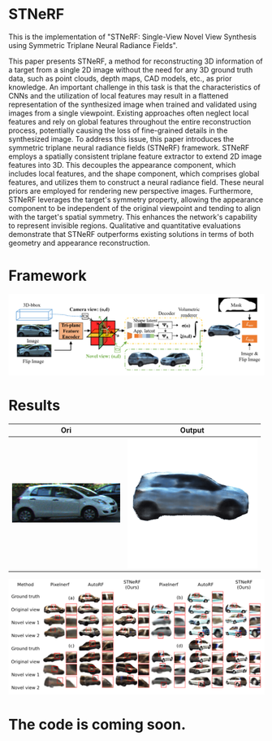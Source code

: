 # STNeRF
This is the implementation of "STNeRF: Single-View Novel View Synthesis using Symmetric Triplane Neural Radiance Fields".

This paper presents STNeRF, a method for reconstructing 3D information of a target from a single 2D image without the need for any 3D ground truth data, such as point clouds, depth maps, CAD models, etc., as prior knowledge. An important challenge in this task is that the characteristics of CNNs and the utilization of local features may result in a flattened representation of the synthesized image when trained and validated using images from a single viewpoint. Existing approaches often neglect local features and rely on global features throughout the entire reconstruction process, potentially causing the loss of fine-grained details in the synthesized image. To address this issue, this paper introduces the symmetric triplane neural radiance fields (STNeRF) framework. STNeRF employs a spatially consistent triplane feature extractor to extend 2D image features into 3D. This decouples the appearance component, which includes local features, and the shape component, which comprises global features, and utilizes them to construct a neural radiance field. These neural priors are employed for rendering new perspective images. Furthermore, STNeRF leverages the target's symmetry property, allowing the appearance component to be independent of the original viewpoint and tending to align with the target's spatial symmetry. This enhances the network's capability to represent invisible regions. Qualitative and quantitative evaluations demonstrate that STNeRF outperforms existing solutions in terms of both geometry and appearance reconstruction.

# Framework
![framework.png](https://github.com/ll594282475/STNeRF/blob/main/pic/framework_new.png)

# Results
 | Ori  |  Output |
| ------------ | ------------ |
|  ![result_1.png](https://github.com/ll594282475/STNeRF/blob/main/pic/003512_00_patch.png) | ![result_1.png](https://github.com/ll594282475/STNeRF/blob/main/pic/vis.gif)  |


![result_1.png](https://github.com/ll594282475/STNeRF/blob/main/pic/result_1.png)


# The code is coming soon.
